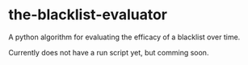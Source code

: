 # the-blacklist-evaluator
A python algorithm for evaluating the efficacy of a blacklist over time.

Currently does not have a run script yet, but comming soon.
